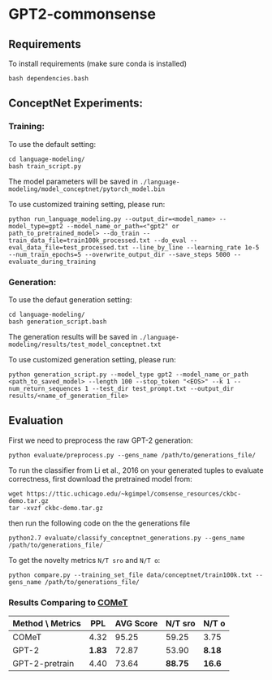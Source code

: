 # GPT2-commonsense


## Requirements

To install requirements (make sure conda is installed)

```setup
bash dependencies.bash
```

## ConceptNet Experiments:

### Training:

To use the default setting:
```
cd language-modeling/
bash train_script.py
```
The model parameters will be saved in `./language-modeling/model_conceptnet/pytorch_model.bin`

To use customized training setting, please run:
```
python run_language_modeling.py --output_dir=<model_name> --model_type=gpt2 --model_name_or_path=<"gpt2" or path_to_pretrained_model> --do_train --train_data_file=train100k_processed.txt --do_eval --eval_data_file=test_processed.txt --line_by_line --learning_rate 1e-5 --num_train_epochs=5 --overwrite_output_dir --save_steps 5000 --evaluate_during_training
```

### Generation:

To use the defaut generation setting:
```
cd language-modeling/
bash generation_script.bash
```
The generation results will be saved in `./language-modeling/results/test_model_conceptnet.txt`

To use customized generation setting, please run:
```
python generation_script.py --model_type gpt2 --model_name_or_path <path_to_saved_model> --length 100 --stop_token "<EOS>" --k 1 --num_return_sequences 1 --test_dir test_prompt.txt --output_dir results/<name_of_generation_file>
```

## Evaluation
First we need to preprocess the raw GPT-2 generation:
```
python evaluate/preprocess.py --gens_name /path/to/generations_file/
```

To run the classifier from Li et al., 2016 on your generated tuples to evaluate correctness, first download the pretrained model from:
```
wget https://ttic.uchicago.edu/~kgimpel/comsense_resources/ckbc-demo.tar.gz
tar -xvzf ckbc-demo.tar.gz
```
then run the following code on the the generations file
```
python2.7 evaluate/classify_conceptnet_generations.py --gens_name /path/to/generations_file/
```

To get the novelty metrics `N/T sro` and `N/T o`:
```
python compare.py --training_set_file data/conceptnet/train100k.txt --gens_name /path/to/generations_file/
```

### Results Comparing to [COMeT](https://github.com/atcbosselut/comet-commonsense)


| Method \ Metrics | PPL | AVG Score | N/T sro | N/T o |
|--------| -------- | -------- | -------- | ------- |
|COMeT   | 4.32     | 95.25    | 59.25    | 3.75 |
|GPT-2   | **1.83**     | 72.87    | 53.90    | **8.18**|
|GPT-2-pretrain| 4.40|73.64|**88.75**|**16.6**|
